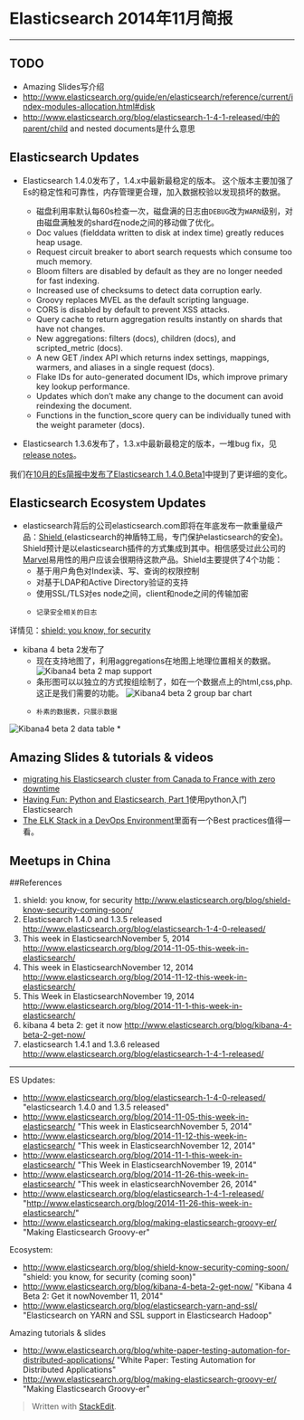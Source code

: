 # Elasticsearch 2014年11月简报

---

## TODO
*	Amazing Slides写介绍
*	http://www.elasticsearch.org/guide/en/elasticsearch/reference/current/index-modules-allocation.html#disk
*	http://www.elasticsearch.org/blog/elasticsearch-1-4-1-released/中的parent/child and nested documents是什么意思

## Elasticsearch Updates
*	Elasticsearch 1.4.0发布了，1.4.x中最新最稳定的版本。
这个版本主要加强了Es的稳定性和可靠性，内存管理更合理，加入数据校验以发现损坏的数据。
	*    磁盘利用率默认每60s检查一次，磁盘满的日志由`DEBUG`改为`WARN`级别，对由磁盘满触发的shard在node之间的移动做了优化。
	*    Doc values (fielddata written to disk at index time) greatly reduces heap usage.
	*    Request circuit breaker to abort search requests which consume too much memory.
	*    Bloom filters are disabled by default as they are no longer needed for fast indexing.
	*    Increased use of checksums to detect data corruption early.
	*    Groovy replaces MVEL as the default scripting language.
	*    CORS is disabled by default to prevent XSS attacks.
	*    Query cache to return aggregation results instantly on shards that have not changes.
	*    New aggregations: filters (docs), children (docs), and scripted_metric (docs).
	*    A new GET /index API which returns index settings, mappings, warmers, and aliases in a single request (docs).
	*    Flake IDs for auto-generated document IDs, which improve primary key lookup performance.
	*    Updates which don’t make any change to the document can avoid reindexing the document.
	*    Functions in the function_score query can be individually tuned with the weight parameter (docs).

*	Elasticsearch 1.3.6发布了，1.3.x中最新最稳定的版本，一堆bug fix，见[release notes](http://www.elasticsearch.org/downloads/1-3-6)。

我们在[10月的Es简报中发布了Elasticsearch 1.4.0.Beta1](https://github.com/garyelephant/blog/blob/master/elasticsearch_brief.2014.10.md)中提到了更详细的变化。

## Elasticsearch Ecosystem Updates
*	elasticsearch背后的公司elasticsearch.com即将在年底发布一款重量级产品：[Shield ](http://www.elasticsearch.org/overview/shield/)(elasticsearch的神盾特工局，专门保护elasticsearch的安全)。Shield预计是以elasticsearch插件的方式集成到其中。相信感受过此公司的[Marvel](http://www.elasticsearch.org/overview/marvel/)易用性的用户应该会很期待这款产品。Shield主要提供了4个功能：
	*    基于用户角色对Index读、写、查询的权限控制
	*    对基于LDAP和Active Directory验证的支持
	*    使用SSL/TLS对es node之间，client和node之间的传输加密
	*     记录安全相关的日志
详情见：[shield: you know, for security](http://www.elasticsearch.org/blog/shield-know-security-coming-soon/)

*	kibana 4 beta 2发布了
	*    现在支持地图了，利用aggregations在地图上地理位置相关的数据。
![Kibana4 beta 2 map support](https://github.com/garyelephant/blog/blob/master/images/elasticsearch_brief_2014.11_kibana_map_support.png)
	*    条形图可以以独立的方式按组绘制了，如在一个数据点上的html,css,php.这正是我们需要的功能。
![Kibana4 beta 2 group bar chart](https://github.com/garyelephant/blog/blob/master/images/elasticsearch_brief_2014.11_kibana_group_bar_chart.png)
	*     朴素的数据表，只展示数据
![Kibana4 beta 2 data table](https://github.com/garyelephant/blog/blob/master/images/elasticsearch_brief_2014.11_kibana_data_table.png)
	*    

## Amazing Slides & tutorials & videos
*	[migrating his Elasticsearch cluster from Canada to France with zero downtime](https://t37.net/migrate-your-es-cluster-from-one-continent-to-another-without-downtime.html)
*	[Having Fun: Python and Elasticsearch, Part 1](http://bitquabit.com/post/having-fun-python-and-elasticsearch-part-1/)使用python入门Elasticsearch 
*	[The ELK Stack in a DevOps Environment](https://speakerdeck.com/elasticsearch/the-elk-stack-in-a-devops-environment)里面有一个Best practices值得一看。

## Meetups in China


##References
1. shield: you know, for security http://www.elasticsearch.org/blog/shield-know-security-coming-soon/ 
2. Elasticsearch 1.4.0 and 1.3.5 released http://www.elasticsearch.org/blog/elasticsearch-1-4-0-released/
3. This week in ElasticsearchNovember 5, 2014 http://www.elasticsearch.org/blog/2014-11-05-this-week-in-elasticsearch/
4. This week in ElasticsearchNovember 12, 2014 http://www.elasticsearch.org/blog/2014-11-12-this-week-in-elasticsearch/
5. This Week in ElasticsearchNovember 19, 2014 http://www.elasticsearch.org/blog/2014-11-1-this-week-in-elasticsearch/
6. kibana 4 beta 2: get it now http://www.elasticsearch.org/blog/kibana-4-beta-2-get-now/
7. elasticsearch 1.4.1 and 1.3.6 released http://www.elasticsearch.org/blog/elasticsearch-1-4-1-released/


---

ES Updates:
*	http://www.elasticsearch.org/blog/elasticsearch-1-4-0-released/ "elasticsearch 1.4.0 and 1.3.5 released"
*	http://www.elasticsearch.org/blog/2014-11-05-this-week-in-elasticsearch/ "This week in ElasticsearchNovember 5, 2014"
*	http://www.elasticsearch.org/blog/2014-11-12-this-week-in-elasticsearch/ "This week in ElasticsearchNovember 12, 2014"
*	http://www.elasticsearch.org/blog/2014-11-1-this-week-in-elasticsearch/ "This Week in ElasticsearchNovember 19, 2014"
*	http://www.elasticsearch.org/blog/2014-11-26-this-week-in-elasticsearch/ "This week in elasticsearchNovember 26, 2014"
*	http://www.elasticsearch.org/blog/elasticsearch-1-4-1-released/ "http://www.elasticsearch.org/blog/2014-11-26-this-week-in-elasticsearch/"
*	http://www.elasticsearch.org/blog/making-elasticsearch-groovy-er/ "Making Elasticsearch Groovy-er"

Ecosystem:
*	http://www.elasticsearch.org/blog/shield-know-security-coming-soon/ "shield: you know, for security (coming soon)"
*	 http://www.elasticsearch.org/blog/kibana-4-beta-2-get-now/ "Kibana 4 Beta 2: Get it nowNovember 11, 2014"
*	http://www.elasticsearch.org/blog/elasticsearch-yarn-and-ssl/ "Elasticsearch on YARN and SSL support in Elasticsearch Hadoop"

Amazing tutorials & slides
*	http://www.elasticsearch.org/blog/white-paper-testing-automation-for-distributed-applications/ "White Paper: Testing Automation for Distributed Applications"
*	http://www.elasticsearch.org/blog/making-elasticsearch-groovy-er/ "Making Elasticsearch Groovy-er"


> Written with [StackEdit](https://stackedit.io/).